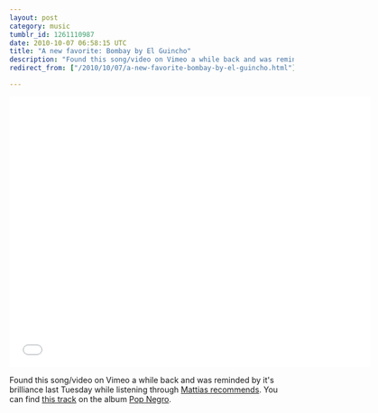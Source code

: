 ```yaml
---
layout: post
category: music
tumblr_id: 1261110987  
date: 2010-10-07 06:58:15 UTC
title: "A new favorite: Bombay by El Guincho"
description: "Found this song/video on Vimeo a while back and was reminded by it’s brilliance last Tuesday while listening through Mattias recommends. You can find this track on the album Pop Negro."
redirect_from: ["/2010/10/07/a-new-favorite-bombay-by-el-guincho.html"]

---
```


<iframe src="//player.vimeo.com/video/15247292?byline=0&amp;portrait=0&amp;color=ffffff" width="640" height="480" frameborder="0"></iframe>

Found this song/video on Vimeo a while back and was reminded by it's brilliance last Tuesday while listening through [Mattias recommends](http://open.spotify.com/user/mattias/playlist/1PDwG4hvy5n2pBf93A8R3r). You can find [this track](http://open.spotify.com/track/2s5j2PTrKA08NUnyUJDgiG) on the album [Pop Negro](http://open.spotify.com/album/2oK8FaiHxryCv49WqzUtfR).